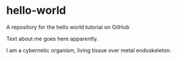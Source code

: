 # hello-world
A repository for the hello world tutorial on GitHub

Text about me goes here apparently.

I am a cybernetic organism, living tissue over metal endoskeleton. 
